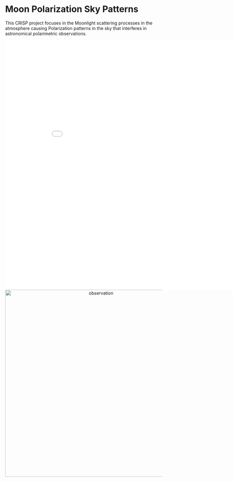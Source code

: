 # Moon Polarization Sky Patterns

This CRISP project focuses in the Moonlight scattering processes in the atmosphere causing Polarization patterns in the sky that interferes in astronomical polarimetric observations.

<iframe width="900" height="800" frameborder="0" scrolling="no" src="//plotly.com/~beatrizmspereira002/4.embed"></iframe>

<div>
    <a href="https://plotly.com/~beatrizmspereira002/4/" target="_blank" title="observation" style="display: block; text-align: center;"><img src="https://plotly.com/~beatrizmspereira002/4.png" alt="observation" style="max-width: 100%;width: 600px;"  width="600" onerror="this.onerror=null;this.src='https://plotly.com/404.png';" /></a>
    <script data-plotly="beatrizmspereira002:4" src="https://plotly.com/embed.js" async></script>
</div>


